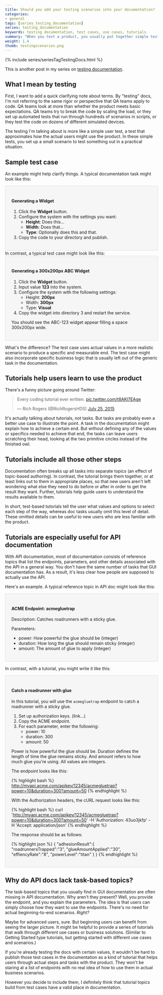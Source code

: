 ```yaml
---
title: Should you add your testing scenarios into your documentation?
categories:
- general
tags: [series_testing_documentation]
series: testing_documentation
keywords: testing documentation, test cases, use cases, tutorials
summary: "When you test a product, you usually put together simple test scenarios that include actual values and other specific details. You can repackage these test scenarios into documentation-based tutorials that help users understand how to use the product. By including specific values and instruction with a defined end, new users can better understand how to use the product for different use cases and scenarios."
weight: 1.4
thumb: testingscenarios.png
---
```

{% include series/seriesTagTestingDocs.html %}
<style>
div pre {
background-color: #fdfdfd;
}
</style>
This is another post in my series on [testing documentation](https://idratherbewriting.com/2015/07/07/testing-your-instructions/). 

## What I mean by testing 
First, I want to add a quick clarifying note about terms. By "testing" docs, I'm not referring to the same rigor or perspective that QA teams apply to code. QA teams look at more than whether the product meets basic expectations. QA teams try to break the code by scaling the load, or they set up automated tests that run through hundreds of scenarios in scripts, or they test the code on dozens of different simulated devices.

The testing I'm talking about is more like a simple user test, a test that approximates how the actual users might use the product. In these simple tests, you set up a small scenario to test something out in a practical situation.

## Sample test case 
An example might help clarify things. A typical documentation task might look like this:

<div style="background-color: #f6f6f6; padding: 20px; border: 1px solid #dddddd"> 
<h4>Generating a Widget</h4>

<ol>
<li>Click the <b>Widget</b> button.</li>
<li>Configure the system with the settings you want:
 <ul><li><b>Height</b>: Does this...</li>
 <li><b>Width</b>: Does that...</li>
 <li><b>Type</b>: Optionally does this and that.</li>
 </ul>
 </li>
<li>Copy the code to your directory and publish.</li>
</ol>
</div>
In contrast, a typical test case might look like this:

<div style="background-color: #f6f6f6; padding: 20px; border: 1px solid #dddddd"> 

<h4>Generating a 300x200px ABC Widget</h4>

<ol>
<li>Click the <b>Widget</b> button.</li>
<li>Input value <b>123</b> into the system.</li>
<li>Configure the system with the following settings:
 <ul><li>Height: <b>200px</b></li>
 <li>Width: <b>300px</b></li>
 <li>Type: <b>Visual</b></li>
 </ul>
 </li>
<li>Copy the widget into directory 3 and restart the service.</li>
</ol>

<p>You should see the ABC-123 widget appear filling a space 300x200px wide.</p>
</div>

What's the difference? The test case uses actual values in a more realistic scenario to produce a specific and measurable end. The test case might also incorporate specific business logic that is usually left out of the generic task in the documentation.

## Tutorials help users learn to use the product

There's a funny picture going around Twitter:

<blockquote class="twitter-tweet" lang="en"><p lang="en" dir="ltr">Every coding tutorial ever written. <a href="http://t.co/t8AKl7EAge">pic.twitter.com/t8AKl7EAge</a></p>&mdash; Rich Rogers (@RichRogersHDS) <a href="https://twitter.com/RichRogersHDS/status/624982014257553409">July 25, 2015</a></blockquote>
<script async src="//platform.twitter.com/widgets.js" charset="utf-8"></script>

It's actually talking about tutorials, not tasks. But tasks are probably even a better use case to illustrate the point. A task in the documentation might explain how to achieve a certain end. But without defining any of the values or specifics needed to achieve that end, the tasks can leave users scratching their head, looking at the two primitive circles instead of the finished owl.

## Tutorials include all those other steps

Documentation often breaks up all tasks into separate topics (an effect of topic-based authoring). In contrast, the tutorial brings them together, or at least links out to them in appropriate places, so that new users aren't left wondering what else they need to do before or after in order to get the result they want. Further, tutorials help guide users to understand the results available to them.

In short, test-based tutorials tell the user what values and options to select each step of the way, whereas doc tasks usually omit this level of detail. These omitted details can be useful to new users who are less familiar with the product.

## Tutorials are especially useful for API documentation
With API documentation, most of documentation consists of reference topics that list the endpoints, parameters, and other details associated with the API in a general way. You don't have the same number of tasks that GUI documentation has. As a result, it's less clear how people are supposed to actually use the API. 

Here's an example. A typical reference topic in API doc might look like this:

<div style="background-color: #f6f6f6; padding: 20px; border: 1px solid #dddddd"> 
<h4>ACME Endpoint: acmegluetrap</h4>

<p>Description: Catches roadrunners with a sticky glue. </p>

<p>Parameters:</p>
<ul>
<li>power: How powerful the glue should be (integer)</li>
<li>duration: How long the glue should remain sticky (integer)</li>
<li>amount: The amount of glue to apply (integer)</li>
</ul>
</div>

In contrast, with a tutorial, you might write it like this:

<div style="background-color: #f6f6f6; padding: 20px; border: 1px solid #dddddd"> 
<h4>Catch a roadrunner with glue</h4>

<p>In this tutorial, you will use the <code>acmegluetrap</code> endpoint to catch a roadrunner with a sticky glue. </p>

<ol>
<li>Set up authorization keys. (link...)</li>
<li>Copy the ACME endpoint. </li>
<li>For each parameter, enter the following:
 <ul><li>power: 10</li>
 <li>duration: 300</li>
 <li>amount: 50</li></ul>
 </li>
 </ol>
<p>Power is how powerful the glue should be. Duration defines the length of time the glue remains sticky. And amount refers to how much glue you're using. All values are integers.</p>
 
<p>The endpoint looks like this:</p>

{% highlight bash %}
http://myapi.acme.com/apikey/12345/acmegluetrap?power=10&duration=300?amount=50
{% endhighlight %}

<p>With the Authorization headers, the cURL request looks like this:</p>

{% highlight bash %}
curl 'http://myapi.acme.com/apikey/12345/acmegluetrap?power=10&duration=300?amount=50' -H 'Authorization: 43uo3jkfp' -H 'Accept: application/json'
{% endhighlight %}

<p>The response should be as follows:</p>

{% highlight json %}
{
"adhesionResult":{  
       "roadrunnersTrapped":"3",
       "glueAmountApplied":"30",
       "effiencyRate":"8",
       "powerLevel":"titan"
    }
 }
{% endhighlight %}
</div>

## Why do API docs lack task-based topics?

The task-based topics that you usually find in GUI documentation are often missing in API documentation. Why aren't they present? Well, you provide the endpoint, and you explain the parameters. The idea is that users can simply choose how they want to use the endpoints. There's no need for actual beginning-to-end scenarios. *Right?*

Maybe for advanced users, sure. But beginning users can benefit from seeing the larger picture. It might be helpful to provide a series of tutorials that walk through different use cases or business solutions. (Similar to Getting Started type tutorials, but getting started with different use cases and scenarios.)

If you're already testing the docs with certain values, it wouldn't be hard to publish those test cases in the documentation as a kind of tutorial that helps users through actual steps and tasks with the product. They won't be staring at a list of endpoints with no real idea of how to use them in actual business scenarios. 

However you decide to include them, I definitely think that tutorial topics build from test cases have a valid place in documentation.





